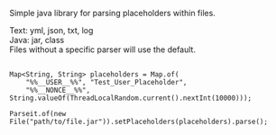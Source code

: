 Simple java library for parsing placeholders within files.

Text: yml, json, txt, log \
Java: jar, class \
Files without a specific parser will use the default.
##

```
Map<String, String> placeholders = Map.of(
    "%%__USER__%%", "Test_User_Placeholder", 
    "%%__NONCE__%%", String.valueOf(ThreadLocalRandom.current().nextInt(10000)));

Parseit.of(new File("path/to/file.jar")).setPlaceholders(placeholders).parse();
```
